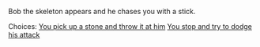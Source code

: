 Bob the skeleton appears and he chases you with a stick.

Choices:
[You pick up a stone and throw it at him](s3-rock.md)
[You stop and try to dodge his attack](s3-skelhit.md)